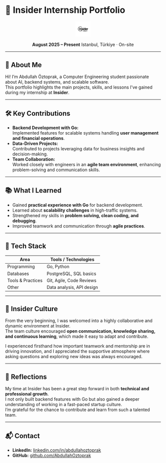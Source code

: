# 🚀 Insider Internship Portfolio

<p align="center">
  <img src="/experience/insider_intern_banner.jpg" alt="Insider Internship Banner" width="10%"/>
</p>

<p align="center">
  <b>August 2025 – Present</b>  
  Istanbul, Türkiye · On-site
</p>

---

## 👋 About Me
Hi! I’m Abdullah Öztoprak, a Computer Engineering student passionate about AI, backend systems, and scalable software.  
This portfolio highlights the main projects, skills, and lessons I’ve gained during my internship at **Insider**.

---

## 🛠️ Key Contributions
- **Backend Development with Go:**  
  Implemented features for scalable systems handling **user management and financial operations**.  
- **Data-Driven Projects:**  
  Contributed to projects leveraging data for business insights and decision-making.  
- **Team Collaboration:**  
  Worked closely with engineers in an **agile team environment**, enhancing problem-solving and communication skills.  

---

## 📚 What I Learned
- Gained **practical experience with Go** for backend development.  
- Learned about **scalability challenges** in high-traffic systems.  
- Strengthened my skills in **problem solving, clean coding, and debugging**.  
- Improved teamwork and communication through **agile practices**.  

---

## 🔧 Tech Stack
| Area               | Tools / Technologies                |
|--------------------|-------------------------------------|
| Programming        | Go, Python                          |
| Databases          | PostgreSQL, SQL basics              |
| Tools & Practices  | Git, Agile, Code Reviews            |
| Other              | Data analysis, API design           |

---

## 🤝 Insider Culture
From the very beginning, I was welcomed into a highly collaborative and dynamic environment at Insider.  
The team culture encouraged **open communication, knowledge sharing, and continuous learning**, which made it easy to adapt and contribute.

I experienced firsthand how important teamwork and mentorship are in driving innovation, and I appreciated the supportive atmosphere where asking questions and exploring new ideas was always encouraged.  

---

## 💬 Reflections
My time at Insider has been a great step forward in both **technical and professional growth**.  
I not only built backend features with Go but also gained a deeper understanding of working in a fast-paced startup culture.  
I’m grateful for the chance to contribute and learn from such a talented team.  

---

## 📬 Contact
- **LinkedIn:** [linkedin.com/in/abdullahoztoprak](https://linkedin.com/in/abdullahoztoprak)  
- **GitHub:** [github.com/AbdullahOztoprak](https://github.com/AbdullahOztoprak)  
